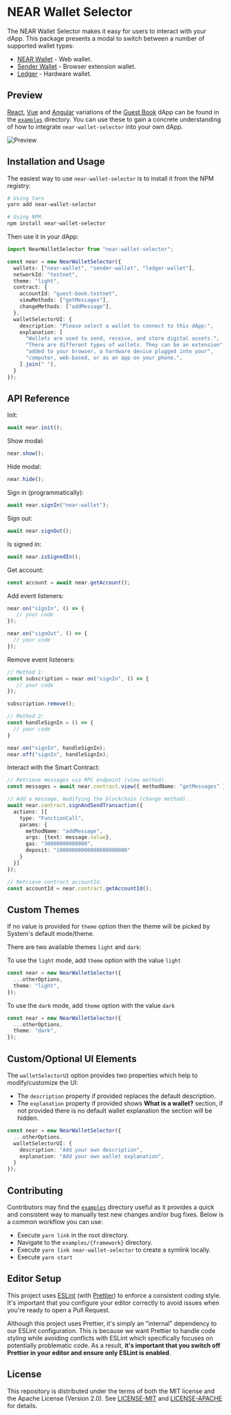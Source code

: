 # NEAR Wallet Selector

The NEAR Wallet Selector makes it easy for users to interact with your dApp. This package presents a modal to switch between a number of supported wallet types:

- [NEAR Wallet](https://wallet.near.org/) - Web wallet.
- [Sender Wallet](https://chrome.google.com/webstore/detail/sender-wallet/epapihdplajcdnnkdeiahlgigofloibg) - Browser extension wallet.
- [Ledger](https://www.ledger.com/) - Hardware wallet.


## Preview 

[React](https://reactjs.org/), [Vue](https://vuejs.org/) and [Angular](https://angular.io/) variations of the [Guest Book](https://github.com/near-examples/guest-book/) dApp can be found in the [`examples`](/examples) directory. You can use these to gain a concrete understanding of how to integrate `near-wallet-selector` into your own dApp.

![Preview](./src/images/preview-img.PNG)

## Installation and Usage

The easiest way to use `near-wallet-selector` is to install it from the NPM registry:

```bash
# Using Yarn
yarn add near-wallet-selector

# Using NPM.
npm install near-wallet-selector
```

Then use it in your dApp:

```ts
import NearWalletSelector from "near-wallet-selector";

const near = new NearWalletSelector({
  wallets: ["near-wallet", "sender-wallet", "ledger-wallet"],
  networkId: "testnet",
  theme: "light",
  contract: {
    accountId: "guest-book.testnet",
    viewMethods: ["getMessages"],
    changeMethods: ["addMessage"],
  },
  walletSelectorUI: {
    description: "Please select a wallet to connect to this dApp:",
    explanation: [
      "Wallets are used to send, receive, and store digital assets.",
      "There are different types of wallets. They can be an extension",
      "added to your browser, a hardware device plugged into your",
      "computer, web-based, or as an app on your phone.",
    ].join(" "),
  }
});
```

## API Reference

Init:

```ts
await near.init();
```

Show modal:

```ts
near.show();
```

Hide modal:

```ts
near.hide();
```

Sign in (programmatically):

```ts
await near.signIn("near-wallet");
```

Sign out:

```ts
await near.signOut();
```

Is signed in:

```ts
await near.isSignedIn();
```

Get account:

```ts
const account = await near.getAccount();
```

Add event listeners:

```ts
near.on("signIn", () => {
   // your code
});

near.on("signOut", () => {
  // your code
});
```

Remove event listeners:

```ts
// Method 1:
const subscription = near.on("signIn", () => {
   // your code
});

subscription.remove();

// Method 2:
const handleSignIn = () => {
  // your code
}

near.on("signIn", handleSignIn);
near.off("signIn", handleSignIn);
```

Interact with the Smart Contract:

```ts
// Retrieve messages via RPC endpoint (view method).
const messages = await near.contract.view({ methodName: "getMessages" });

// Add a message, modifying the blockchain (change method).
await near.contract.signAndSendTransaction({
  actions: [{
    type: "FunctionCall",
    params: {
      methodName: "addMessage",
      args: {text: message.value},
      gas: "30000000000000",
      deposit: "10000000000000000000000"
    }
  }]
});

// Retrieve contract accountId.
const accountId = near.contract.getAccountId();
```

## Custom Themes

If no value is provided for `theme` option then the theme will be picked by System's default mode/theme.

There are two available themes `light` and `dark`:

To use the `light` mode, add `theme` option with the value `light`

```ts
const near = new NearWalletSelector({
  ...otherOptions,
  theme: "light",
});
```

To use the `dark` mode, add `theme` option with the value `dark`

```ts
const near = new NearWalletSelector({
  ...otherOptions,
  theme: "dark",
});
```
## Custom/Optional UI Elements

The `walletSelectorUI` option provides two properties which help to modify/customize the UI:

- The `description` property if provided replaces the default description.
- The `explanation` property if provided shows **What is a wallet?** section, if not provided there is no default wallet explanation the section will be hidden.

```ts
const near = new NearWalletSelector({
  ...otherOptions,
  walletSelectorUI: {
    description: "Add your own description",
    explanation: "Add your own wallet explanation",
  }
});
```
## Contributing 

Contributors may find the [`examples`](./examples) directory useful as it provides a quick and consistent way to manually test new changes and/or bug fixes. Below is a common workflow you can use:

- Execute `yarn link` in the root directory.
- Navigate to the `examples/{framework}` directory.
- Execute `yarn link near-wallet-selector` to create a symlink locally.
- Execute `yarn start`

## Editor Setup

This project uses [ESLint](https://eslint.org/) (with [Prettier](https://prettier.io/)) to enforce a consistent coding style. It's important that you configure your editor correctly to avoid issues when you're ready to open a Pull Request.

Although this project uses Prettier, it's simply an "internal" dependency to our ESLint configuration. This is because we want Prettier to handle code styling while avoiding conflicts with ESLint which specifically focuses on potentially problematic code. As a result, **it's important that you switch off Prettier in your editor and ensure only ESLint is enabled**.

## License

This repository is distributed under the terms of both the MIT license and the Apache License (Version 2.0). See [LICENSE-MIT](LICENSE-MIT) and [LICENSE-APACHE](LICENSE-APACHE) for details.
